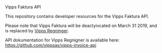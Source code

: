 Vipps Faktura API

This repository contains developer resources for the Vipps Faktura API.

Please note that Vipps Faktura will be deactyivcated on March 31 2019, and is
replaced by [Vipps Regninger](https://www.vipps.no/bedrift/vipps-regninger).

API dokumentation for Vipps Regnigner is available here: https://github.com/vippsas/vipps-invoice-api
